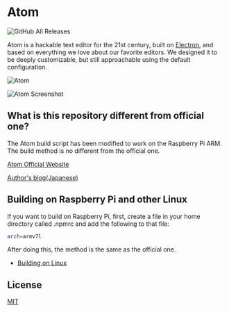 # Atom

![GitHub All Releases](https://img.shields.io/github/downloads/enjoysoftware/atom-unoffical/total)

Atom is a hackable text editor for the 21st century, built on [Electron](https://github.com/electron/electron), and based on everything we love about our favorite editors. We designed it to be deeply customizable, but still approachable using the default configuration.

![Atom](https://user-images.githubusercontent.com/378023/49132477-f4b77680-f31f-11e8-8357-ac6491761c6c.png)

![Atom Screenshot](https://user-images.githubusercontent.com/378023/49132478-f4b77680-f31f-11e8-9e10-e8454d8d9b7e.png)

## What is this repository different from official one?

The Atom build script has been modified to work on the Raspberry Pi ARM. The build method is no different from the official one.

[Atom Official Website](https://atom.io)

[Author's blog(Japanese)](https://enjoysoftware.hatenablog.com)

## Building on Raspberry Pi and other Linux
If you want to build on Raspberry Pi, first, create a file in your home directory called .npmrc and add the following to that file:
```bash
arch=armv7l
```
After doing this, the method is the same as the official one.

* [Building on Linux](https://flight-manual.atom.io/hacking-atom/sections/hacking-on-atom-core/#platform-linux)


## License

[MIT](https://github.com/atom/atom/blob/master/LICENSE.md)

